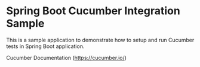 # Spring Boot Cucumber Integration Sample

This is a sample application to demonstrate how to setup and run Cucumber tests in Spring Boot application.

 Cucumber Documentation (https://cucumber.io/)
